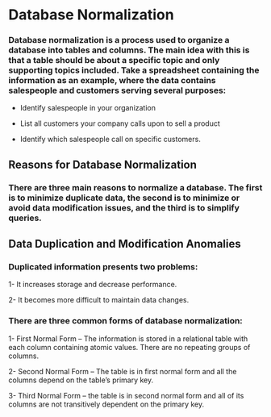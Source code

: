 # Database Normalization

### Database normalization is a process used to organize a database into tables and columns.  The main idea with this is that a table should be about a specific topic and only supporting topics included. Take a spreadsheet containing the information as an example, where the data contains salespeople and customers serving several purposes:

- Identify salespeople in your organization

- List all customers your company calls upon to sell a product

- Identify which salespeople call on specific customers.

## Reasons for Database Normalization

### There are three main reasons to normalize a database.  The first is to minimize duplicate data, the second is to minimize or avoid data modification issues, and the third is to simplify queries.

## Data Duplication and Modification Anomalies

###  Duplicated information presents two problems:

1- It increases storage and decrease performance.

2- It becomes more difficult to maintain data changes.

### There are three common forms of database normalization:

1- First Normal Form – The information is stored in a relational table with each column containing atomic values. There are no repeating groups of columns.

2- Second Normal Form – The table is in first normal form and all the columns depend on the table’s primary key.

3- Third Normal Form – the table is in second normal form and all of its columns are not transitively dependent on the primary key.